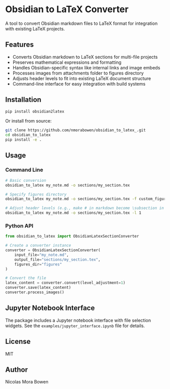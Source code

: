 # Obsidian to LaTeX Converter

A tool to convert Obsidian markdown files to LaTeX format for integration with existing LaTeX projects.

## Features

- Converts Obsidian markdown to LaTeX sections for multi-file projects
- Preserves mathematical expressions and formatting
- Handles Obsidian-specific syntax like internal links and image embeds
- Processes images from attachments folder to figures directory
- Adjusts header levels to fit into existing LaTeX document structure
- Command-line interface for easy integration with build systems

## Installation

```bash
pip install obsidian2latex
```

Or install from source:

```bash
git clone https://github.com/nmorabowen/obsidian_to_latex_.git
cd obsidian_to_latex
pip install -e .
```

## Usage

### Command Line

```bash
# Basic conversion
obsidian_to_latex my_note.md -o sections/my_section.tex

# Specify figures directory
obsidian_to_latex my_note.md -o sections/my_section.tex -f custom_figures

# Adjust header levels (e.g., make # in markdown become \subsection in LaTeX)
obsidian_to_latex my_note.md -o sections/my_section.tex -l 1
```

### Python API

```python
from obsidian_to_latex import ObsidianLatexSectionConverter

# Create a converter instance
converter = ObsidianLatexSectionConverter(
    input_file="my_note.md",
    output_file="sections/my_section.tex",
    figures_dir="figures"
)

# Convert the file
latex_content = converter.convert(level_adjustment=1)
converter.save(latex_content)
converter.process_images()
```

## Jupyter Notebook Interface

The package includes a Jupyter notebook interface with file selection widgets.
See the `examples/jupyter_interface.ipynb` file for details.

## License

MIT

## Author

Nicolas Mora Bowen